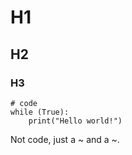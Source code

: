 # H1

## H2

### H3

~~~
# code
while (True):
	print("Hello world!")
~~~

Not code, just a \~ and a ~.


